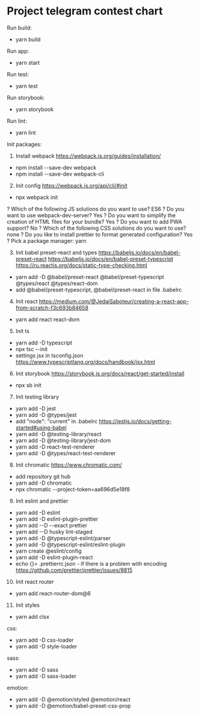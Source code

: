 # Project telegram contest chart

Run build: 
  - yarn build

Run app: 
  - yarn start

Run test:
  - yarn test

Run storybook: 
  - yarn storybook

Run lint: 
  - yarn lint

Init packages:

1. Install webpack https://webpack.js.org/guides/installation/

- npm install --save-dev webpack
- npm install --save-dev webpack-cli

2. Init config https://webpack.js.org/api/cli/#init

- npx webpack init

? Which of the following JS solutions do you want to use? ES6
? Do you want to use webpack-dev-server? Yes
? Do you want to simplify the creation of HTML files for your bundle? Yes
? Do you want to add PWA support? No
? Which of the following CSS solutions do you want to use? none
? Do you like to install prettier to format generated configuration? Yes
? Pick a package manager: yarn

3. Init babel preset-react and types
https://babeljs.io/docs/en/babel-preset-react
https://babeljs.io/docs/en/babel-preset-typescript
https://ru.reactjs.org/docs/static-type-checking.html

- yarn add -D @babel/preset-react @babel/preset-typescript @types/react @types/react-dom
- add @babel/preset-typescript, @babel/preset-react in file .babelrc 

4. Init react https://medium.com/@JedaiSaboteur/creating-a-react-app-from-scratch-f3c693b84658

- yarn add react react-dom

5. Init ts
- yarn add -D typescript 
- npx tsc --init 
- settings jsx in tsconfig.json https://www.typescriptlang.org/docs/handbook/jsx.html

6. Init storybook https://storybook.js.org/docs/react/get-started/install

- npx sb init

7. Init testing library

- yarn add -D jest
- yarn add -D @types/jest
- add "node": "current" in  .babelrc  https://jestjs.io/docs/getting-started#using-babel
- yarn add -D @testing-library/react
- yarn add -D @testing-library/jest-dom
- yarn add -D react-test-renderer
- yarn add -D @types/react-test-renderer

8. Init chromatic https://www.chromatic.com/

- add repository git hub
- yarn add -D chromatic 
- npx chromatic --project-token=aa696d5e18f8

9. Init eslint and prettier

- yarn add -D eslint
- yarn add -D eslint-plugin-prettier
- yarn add --D --exact prettier
- yarn add --D husky lint-staged
- yarn add -D @typescript-eslint/parser
- yarn add -D @typescript-eslint/eslint-plugin
- yarn create @eslint/config
- yarn add -D eslint-plugin-react
- echo {}> .prettierrc.json - if there is a problem with encoding https://github.com/prettier/prettier/issues/8815

10. Init react router 

- yarn add react-router-dom@6

11. Init styles
- yarn add clsx

css:
- yarn add -D css-loader
- yarn add -D style-loader

sass:
- yarn add -D sass
- yarn add -D sass-loader

emotion:
- yarn add -D @emotion/styled @emotion/react
- yarn add -D @emotion/babel-preset-css-prop